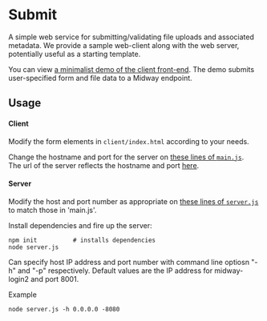 # Submit

A simple web service for submitting/validating file uploads and associated
metadata.  We provide a sample web-client along with the web server,
potentially useful as a starting template.

You can view [a minimalist demo of the client front-end](http://rcc-uchicago.github.io/submit/). The demo submits user-specified form and file data to a Midway endpoint.


## Usage


#### Client

Modify the form elements in `client/index.html` according to your needs.

Change the hostname and port for the server on [these lines of `main.js`](https://github.com/rcc-uchicago/submit/blob/master/client/main.js#L4-5).  
The url of the server reflects the hostname and port [here](https://github.com/rcc-uchicago/submit/blob/master/client/main.js#L58). 

#### Server

Modify the host and port number as appropriate on [these lines of `server.js`  ](https://github.com/rcc-uchicago/submit/blob/master/server/server.js#L4-5) to match those in 'main.js'.

Install dependencies and fire up the server:

```
npm init          # installs dependencies
node server.js
```
Can specify host IP address and port number with command line optiosn "-h" and "-p" respectively. Default values are the IP address for midway-login2 and port 8001.

Example
```
node server.js -h 0.0.0.0 -8080
```
